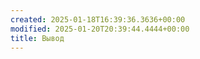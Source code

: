 ```yaml
---
created: 2025-01-18T16:39:36.3636+00:00
modified: 2025-01-20T20:39:44.4444+00:00
title: Вывод
---
```

